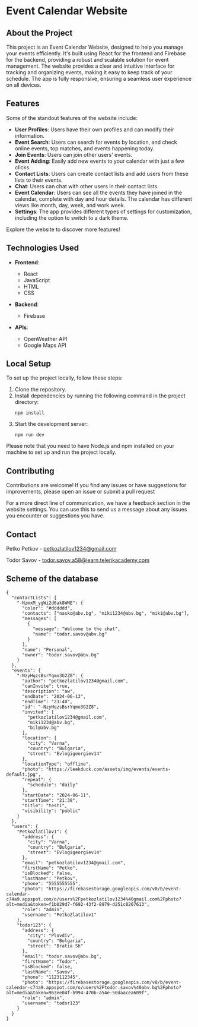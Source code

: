 
# Event Calendar Website

## About the Project

This project is an Event Calendar Website, designed to help you manage your events efficiently. It's built using React for the frontend and Firebase for the backend, providing a robust and scalable solution for event management. The website provides a clear and intuitive interface for tracking and organizing events, making it easy to keep track of your schedule. The app is fully responsive, ensuring a seamless user experience on all devices.


## Features

Some of the standout features of the website include:

- **User Profiles**: Users have their own profiles and can modify their information.
- **Event Search**: Users can search for events by location, and check online events, top matches, and events happening today.
- **Join Events**: Users can join other users' events.
- **Event Adding**: Easily add new events to your calendar with just a few clicks.
- **Contact Lists**: Users can create contact lists and add users from these lists to their events.
- **Chat**: Users can chat with other users in their contact lists.
- **Event Calendar**: Users can see all the events they have joined in the calendar, complete with day and hour details. The calendar has different views like month, day, week, and work week.
- **Settings**: The app provides different types of settings for customization, including the option to switch to a dark theme.


Explore the website to discover more features!

## Technologies Used

- **Frontend**: 
  - React
  - JavaScript
  - HTML
  - CSS

- **Backend**: 
  - Firebase

- **APIs**:
  - OpenWeather API
  - Google Maps API


## Local Setup

To set up the project locally, follow these steps:

1. Clone the repository.
2. Install dependencies by running the following command in the project directory:
    ```
    npm install
    ```
3. Start the development server:
    ```
    npm run dev
    ```

Please note that you need to have Node.js and npm installed on your machine to set up and run the project locally.

## Contributing

Contributions are welcome! If you find any issues or have suggestions for improvements, please open an issue or submit a pull request

For a more direct line of communication, we have a feedback section in the website settings. You can use this to send us a message about any issues you encounter or suggestions you have.


## Contact

Petko Petkov - petkozlatilov1234@gmail.com

Todor Savov - todor.savov.a58@learn.telerikacademy.com


## Scheme of the database
```
{
  "contactLists": {
    "-NzmxM_ygWi2d6ak8WNE": {
      "color": "#dddddd",
      "contacts": ["nasko@abv.bg", "miki1234@abv.bg", "miki@abv.bg"],
      "messages": [
        {
          "message": "Welcome to the chat",
          "name": "todor.savov@abv.bg"
        }
      ],
      "name": "Personal",
      "owner": "todor.savov@abv.bg"
    }
  },
  "events": {
    "-NzyHqzsBsrYqmo3G2Z8": {
      "author": "petkozlatilov1234@gmail.com",
      "canInvite": true,
      "description": "aw",
      "endDate": "2024-06-13",
      "endTime": "23:40",
      "id": "-NzyHqzsBsrYqmo3G2Z8",
      "invited": [
        "petkozlatilov1234@gmail.com",
        "miki1234@abv.bg",
        "bil@abv.bg"
      ],
      "location": {
        "city": "Varna",
        "country": "Bulgaria",
        "street": "Evlogigeorgiev14"
      },
      "locationType": "offline",
      "photo": "https://leekduck.com/assets/img/events/events-default.jpg",
      "repeat": {
        "schedule": "daily"
      },
      "startDate": "2024-06-11",
      "startTime": "21:38",
      "title": "test1",
      "visibility": "public"
    }
  },
  "users": {
    "PetkoZlatilov1": {
      "address": {
        "city": "Varna",
        "country": "Bulgaria",
        "street": "Evlogigeorgiev14"
      },
      "email": "petkozlatilov1234@gmail.com",
      "firstName": "Petko",
      "isBlocked": false,
      "lastName": "Petkov",
      "phone": "5555555555",
      "photo": "https://firebasestorage.googleapis.com/v0/b/event-calendar-c74a9.appspot.com/o/users%2Fpetkozlatilov1234%40gmail.com%2Fphoto?alt=media&token=f1b029d7-f692-43f2-8979-d251c0267613",
      "role": "admin",
      "username": "PetkoZlatilov1"
    },
    "todor123": {
      "address": {
        "city": "Plovdiv",
        "country": "Bulgaria",
        "street": "Bratia Sh"
      },
      "email": "todor.savov@abv.bg",
      "firstName": "Todor",
      "isBlocked": false,
      "lastName": "Savov",
      "phone": "1123112345",
      "photo": "https://firebasestorage.googleapis.com/v0/b/event-calendar-c74a9.appspot.com/o/users%2Ftodor.savov%40abv.bg%2Fphoto?alt=media&token=963ee04f-b994-470b-a54e-50daacea609f",
      "role": "admin",
      "username": "todor123"
    }
  }
}


```
